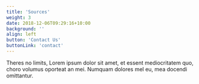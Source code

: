 ```yaml
---
title: 'Sources'
weight: 3
date: 2018-12-06T09:29:16+10:00
background: ''
align: left
button: 'Contact Us'
buttonLink: 'contact'
---
```


Theres no limits, Lorem ipsum dolor sit amet, et essent mediocritatem quo, choro volumus oporteat an mei. Numquam dolores mel eu, mea docendi omittantur.

